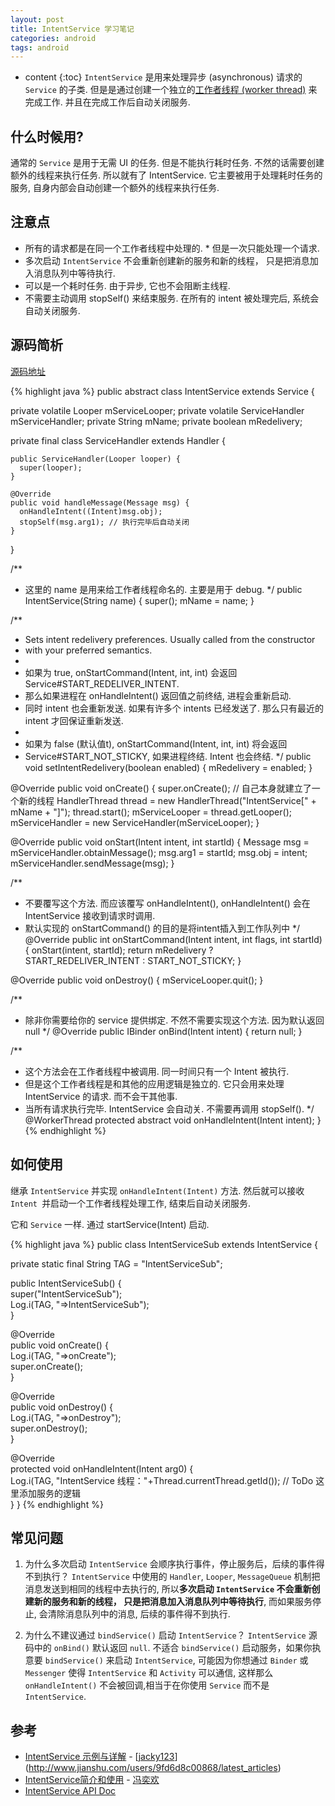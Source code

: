 ```yaml
---
layout: post
title: IntentService 学习笔记
categories: android
tags: android
---
```

* content
{:toc}
`IntentService` 是用来处理异步 (asynchronous) 请求的 `Service` 的子类. 但是是通过创建一个独立的[工作者线程 (worker thread)](http://www.ibm.com/developerworks/library/j-jtp0730/) 来完成工作. 并且在完成工作后自动关闭服务.

## 什么时候用?

通常的 `Service` 是用于无需 UI 的任务. 但是不能执行耗时任务. 不然的话需要创建额外的线程来执行任务. 所以就有了 IntentService. 它主要被用于处理耗时任务的服务, 自身内部会自动创建一个额外的线程来执行任务.

## 注意点

* 所有的请求都是在同一个工作者线程中处理的.
* 但是一次只能处理一个请求.
* 多次启动 `IntentService` 不会重新创建新的服务和新的线程， 只是把消息加入消息队列中等待执行. 
* 可以是一个耗时任务. 由于异步, 它也不会阻断主线程. 
* 不需要主动调用 stopSelf() 来结束服务. 在所有的 intent 被处理完后, 系统会自动关闭服务.

## 源码简析

[源码地址](https://android.googlesource.com/platform/frameworks/base/+/master/core/java/android/app/IntentService.java)

{% highlight java %}
public abstract class IntentService extends Service {

  private volatile Looper mServiceLooper;
  private volatile ServiceHandler mServiceHandler;
  private String mName;
  private boolean mRedelivery;

  private final class ServiceHandler extends Handler {

    public ServiceHandler(Looper looper) {
      super(looper);
    }

    @Override
    public void handleMessage(Message msg) {
      onHandleIntent((Intent)msg.obj);
      stopSelf(msg.arg1); // 执行完毕后自动关闭
    }
  }

  /**
  * 这里的 name 是用来给工作者线程命名的. 主要是用于 debug.
  */
  public IntentService(String name) {
    super();
    mName = name;
  }

  /**
  * Sets intent redelivery preferences. Usually called from the constructor
  * with your preferred semantics.
  *
  * 如果为 true, onStartCommand(Intent, int, int) 会返回 Service#START_REDELIVER_INTENT. 
  * 那么如果进程在 onHandleIntent() 返回值之前终结, 进程会重新启动. 
  * 同时 intent 也会重新发送. 如果有许多个 intents 已经发送了. 那么只有最近的 intent 才回保证重新发送.
  *
  * 如果为 false (默认值t), onStartCommand(Intent, int, int) 将会返回
  * Service#START_NOT_STICKY, 如果进程终结. Intent 也会终结.
  */
  public void setIntentRedelivery(boolean enabled) {
    mRedelivery = enabled;
  }

  @Override
  public void onCreate() {
    super.onCreate();
    // 自己本身就建立了一个新的线程
    HandlerThread thread = new HandlerThread("IntentService[" + mName + "]");
    thread.start();
    mServiceLooper = thread.getLooper();
    mServiceHandler = new ServiceHandler(mServiceLooper);
  }

  @Override
  public void onStart(Intent intent, int startId) {
    Message msg = mServiceHandler.obtainMessage();
    msg.arg1 = startId;
    msg.obj = intent;
    mServiceHandler.sendMessage(msg);
  }

  /**
   * 不要覆写这个方法. 而应该覆写 onHandleIntent(), onHandleIntent() 会在 IntentService 接收到请求时调用.
   * 默认实现的 onStartCommand() 的目的是将intent插入到工作队列中
   */
  @Override
  public int onStartCommand(Intent intent, int flags, int startId) {
    onStart(intent, startId);
    return mRedelivery ? START_REDELIVER_INTENT : START_NOT_STICKY;
  }

  @Override
  public void onDestroy() {
    mServiceLooper.quit();
  }

  /**
   * 除非你需要给你的 service 提供绑定. 不然不需要实现这个方法. 因为默认返回 null
   */
  @Override
  public IBinder onBind(Intent intent) {
    return null;
  }

  /**
   * 这个方法会在工作者线程中被调用. 同一时间只有一个 Intent 被执行. 
   * 但是这个工作者线程是和其他的应用逻辑是独立的. 它只会用来处理 IntentService 的请求. 而不会干其他事. 
   * 当所有请求执行完毕. IntentService 会自动关. 不需要再调用 stopSelf(). 
   */
  @WorkerThread
  protected abstract void onHandleIntent(Intent intent);
}
{% endhighlight %}

## 如何使用

继承 `IntentService` 并实现 `onHandleIntent(Intent)` 方法. 然后就可以接收 `Intent `并启动一个工作者线程处理工作, 结束后自动关闭服务.

它和 `Service` 一样. 通过 startService(Intent) 启动.

{% highlight java %}
public class IntentServiceSub extends IntentService {    

  private static final String TAG = "IntentServiceSub";    

  public IntentServiceSub() {        
    super("IntentServiceSub");        
    Log.i(TAG, "=>IntentServiceSub");    
  }    
   
  @Override    
  public void onCreate() {        
    Log.i(TAG, "=>onCreate");        
    super.onCreate();    
  }    
  
  @Override    
  public void onDestroy() {        
    Log.i(TAG, "=>onDestroy");        
    super.onDestroy();   
  }    

  @Override    
  protected void onHandleIntent(Intent arg0) {        
    Log.i(TAG, "IntentService 线程："+Thread.currentThread.getId());
    // ToDo 这里添加服务的逻辑                   
  }
}
{% endhighlight %}

## 常见问题

1. 为什么多次启动 `IntentService` 会顺序执行事件，停止服务后，后续的事件得不到执行？
`IntentService` 中使用的 `Handler`, `Looper`, `MessageQueue` 机制把消息发送到相同的线程中去执行的, 所以**多次启动 `IntentService` 不会重新创建新的服务和新的线程， 只是把消息加入消息队列中等待执行**, 而如果服务停止, 会清除消息队列中的消息, 后续的事件得不到执行.

2. 为什么不建议通过 `bindService()` 启动 `IntentService`？
`IntentService` 源码中的 `onBind()` 默认返回 `null`. 不适合 `bindService()` 启动服务，如果你执意要 `bindService()` 来启动 `IntentService`, 可能因为你想通过 `Binder` 或 `Messenger` 使得 `IntentService` 和 `Activity` 可以通信, 这样那么 `onHandleIntent()` 不会被回调,相当于在你使用 `Service` 而不是 `IntentService`.

## 参考

* [IntentService 示例与详解](http://www.jianshu.com/p/edbd9e21542b) - [[jacky123](http://www.jianshu.com/users/9fd6d8c00868)](http://www.jianshu.com/users/9fd6d8c00868/latest_articles)
* [IntentService简介和使用](http://www.jianshu.com/p/6f97028a26f9) - [冯奕欢](http://www.jianshu.com/users/444dabff6bef)
* [IntentService API Doc](https://developer.android.com/reference/android/app/IntentService.html)
